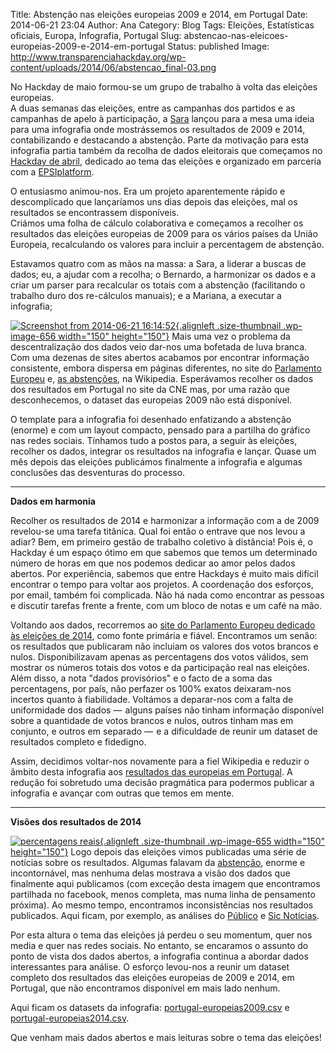 Title: Abstenção nas eleições europeias 2009 e 2014, em Portugal
Date: 2014-06-21 23:04
Author: Ana
Category: Blog
Tags: Eleições, Estatísticas oficiais, Europa, Infografia, Portugal
Slug: abstencao-nas-eleicoes-europeias-2009-e-2014-em-portugal
Status: published
Image: http://www.transparenciahackday.org/wp-content/uploads/2014/06/abstencao_final-03.png

No Hackday de maio formou-se um grupo de trabalho à volta das eleições europeias.  
A duas semanas das eleições, entre as campanhas dos partidos e as campanhas de apelo à participação, a [Sara](http://twitter.com/saritamoreira) lançou para a mesa uma ideia para uma infografia onde mostrássemos os resultados de 2009 e 2014, contabilizando e destacando a abstenção. Parte da motivação para esta infografia partia também da recolha de dados eleitorais que começamos no [Hackday de abril](http://www.transparenciahackday.org/2014/04/12-de-abril-especial-transparencia-hackday-dados-eleitorais/ "12 de Abril: Especial Transparência Hackday Dados Eleitorais"), dedicado ao tema das eleições e organizado em parceria com a [EPSIplatform](http://epsiplatform.eu/ "EPSI Platform").

O entusiasmo animou-nos. Era um projeto aparentemente rápido e descomplicado que lançaríamos uns dias depois das eleições, mal os resultados se encontrassem disponíveis.  
Criámos uma folha de cálculo colaborativa e começamos a recolher os resultados das eleições europeias de 2009 para os vários países da União Europeia, recalculando os valores para incluir a percentagem de abstenção.

Estavamos quatro com as mãos na massa: a Sara, a liderar a buscas de dados; eu, a ajudar com a recolha; o Bernardo, a harmonizar os dados e a criar um parser para recalcular os totais com a abstenção (facilitando o trabalho duro dos re-cálculos manuais); e a Mariana, a executar a infografia;

[![Screenshot from 2014-06-21 16:14:52](http://www.transparenciahackday.org/wp-content/uploads/2014/06/Screenshot-from-2014-06-21-161452-150x150.png){.alignleft .size-thumbnail .wp-image-656 width="150" height="150"}](http://www.transparenciahackday.org/wp-content/uploads/2014/06/Screenshot-from-2014-06-21-161452.png) Mais uma vez o problema da descentralização dos dados veio dar-nos uma bofetada de luva branca. Com uma dezenas de sites abertos acabamos por encontrar informação consistente, embora dispersa em páginas diferentes, no site do [Parlamento Europeu](http://www.europarl.europa.eu/aboutparliament/en/00082fcd21/Results-by-country-%282009%29.html?tab=22 "European Parliament, Election Results 2009") e, [as abstenções](https://en.wikipedia.org/wiki/European_elections,_2009#Results "European_elections 2009, Results"), na Wikipedia. Esperávamos recolher os dados dos resultados em Portugal no site da CNE mas, por uma razão que desconhecemos, o dataset das europeias 2009 não está disponível.

O template para a infografia foi desenhado enfatizando a abstenção (enorme) e com um layout compacto, pensado para a partilha do gráfico nas redes sociais. Tínhamos tudo a postos para, a seguir às eleições, recolher os dados, integrar os resultados na infografia e lançar. Quase um mês depois das eleições publicámos finalmente a infografia e algumas conclusões das desventuras do processo.

------------------------------------------------------------------------

**Dados em harmonia**

Recolher os resultados de 2014 e harmonizar a informação com a de 2009 revelou-se uma tarefa titânica. Qual foi então o entrave que nos levou a adiar? Bem, em primeiro gestão de trabalho coletivo à distância! Pois é, o Hackday é um espaço ótimo em que sabemos que temos um determinado número de horas em que nos podemos dedicar ao amor pelos dados abertos. Por experiência, sabemos que entre Hackdays é muito mais difícil encontrar o tempo para voltar aos projetos. A coordenação dos esforços, por email, também foi complicada. Não há nada como encontrar as pessoas e discutir tarefas frente a frente, com um bloco de notas e um café na mão.

Voltando aos dados, recorremos ao [site do Parlamento Europeu dedicado às eleições de 2014](http://www.resultados-eleicoes2014.eu/pt/election-results-2014.html "Eleições Europeias 2014 - EU"), como fonte primária e fiável. Encontramos um senão: os resultados que publicaram não incluiam os valores dos votos brancos e nulos. Disponibilizavam apenas as percentagens dos votos válidos, sem mostrar os números totais dos votos e da participação real nas eleições. Além disso, a nota "dados provisórios" e o facto de a soma das percentagens, por país, não perfazer os 100% exatos deixaram-nos incertos quanto à fiabilidade. Voltámos a deparar-nos com a falta de uniformidade dos dados —  alguns países não tinham informação disponível sobre a quantidade de votos brancos e nulos, outros tinham mas em conjunto, e outros em separado —  e a dificuldade de reunir um dataset de resultados completo e fidedigno.

Assim, decidimos voltar-nos novamente para a fiel Wikipedia e reduzir o âmbito desta infografia aos [resultados das europeias em Portugal](http://pt.wikipedia.org/wiki/Elei%C3%A7%C3%B5es_parlamentares_europeias_de_2014_%28Portugal%29#Resultados "Resultados das Eleições Parlamentares Europeias de 2014 Portugal"). A redução foi sobretudo uma decisão pragmática para podermos publicar a infografia e avançar com outras que temos em mente.

------------------------------------------------------------------------

**Visões dos resultados de 2014**

[![percentagens reais](http://www.transparenciahackday.org/wp-content/uploads/2014/06/percentagens-reais-150x150.jpg){.alignleft .size-thumbnail .wp-image-655 width="150" height="150"}](http://www.transparenciahackday.org/wp-content/uploads/2014/06/percentagens-reais.jpg) Logo depois das eleições vimos publicadas uma série de notícias sobre os resultados. Algumas falavam da [abstenção](http://sicnoticias.sapo.pt/especiais/europeias2014/2014-05-26-votos-brancos-e-nulos-somam-745-ligeira-subida-face-a-2009 "Votos brancos e nulos somam 7,45%, ligeira subida face a 2009 "), enorme e incontornável, mas nenhuma delas mostrava a visão dos dados que finalmente aqui publicamos (com exceção desta imagem que encontramos partilhada no facebook, menos completa, mas numa linha de pensamento próxima). Ao mesmo tempo, encontramos inconsistências nos resultados publicados. Aqui ficam, por exemplo, as análises do [Público](http://www.publico.pt/europeias-2014 "Público: Europeias 2014") e [Sic Notícias](http://sicnoticias.sapo.pt/Infografias/2014-05-25-eleicoes-europeias-resultados-nacionais "Eleições Europeias, Resultados Nacionais 2014").

Por esta altura o tema das eleições já perdeu o seu momentum, quer nos media e quer nas redes sociais. No entanto, se encaramos o assunto do ponto de vista dos dados abertos, a infografia continua a abordar dados interessantes para análise. O esforço levou-nos a reunir um dataset completo dos resultados das eleições europeias de 2009 e 2014, em Portugal, que não encontramos disponível em mais lado nenhum.

Aqui ficam os datasets da infografia: [portugal-europeias2009.csv](http://transparenciahackday.org/wp-content/uploads/2014/portugal-europeias2009.csv) e [portugal-europeias2014.csv](http://transparenciahackday.org/wp-content/uploads/2014/portugal-europeias2014.csv).

Que venham mais dados abertos e mais leituras sobre o tema das eleições!
